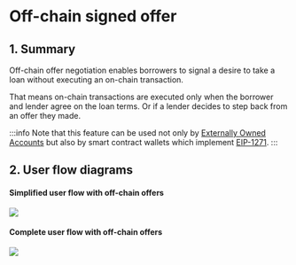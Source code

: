 # Off-chain signed offer

## 1. Summary

Off-chain offer negotiation enables borrowers to signal a desire to take a loan without executing an on-chain transaction.&#x20;

That means on-chain transactions are executed only when the borrower and lender agree on the loan terms. Or if a lender decides to step back from an offer they made.

:::info
Note that this feature can be used not only by [Externally Owned Accounts](https://www.coingecko.com/en/glossary/externally-owned-accounts-eoa) but also by smart contract wallets which implement [EIP-1271](https://github.com/ethereum/EIPs/blob/master/EIPS/eip-1271.md).
:::

## 2. User flow diagrams

#### Simplified user flow with off-chain offers

![](/assets/PWN_contracts-Offchain%20offer%20user%20flow.drawio%20(1).png)

#### Complete user flow with off-chain offers

![](/assets/pwn-flow%20(1)-Flow%20v2.drawio.png)
